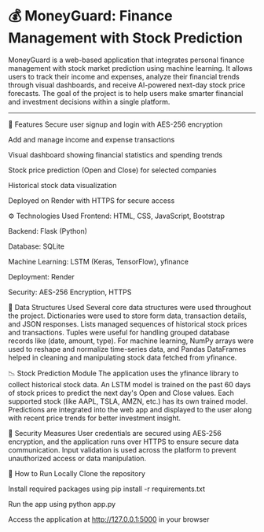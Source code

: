 # 💰 MoneyGuard: Finance Management with Stock Prediction

MoneyGuard is a web-based application that integrates personal finance management with stock market prediction using machine learning. It allows users to track their income and expenses, analyze their financial trends through visual dashboards, and receive AI-powered next-day stock price forecasts. The goal of the project is to help users make smarter financial and investment decisions within a single platform.

-------------------------------------------------------------------------------------------------------------------------------------------------------------------------------------------------------------------
🚀 Features
Secure user signup and login with AES-256 encryption

Add and manage income and expense transactions

Visual dashboard showing financial statistics and spending trends

Stock price prediction (Open and Close) for selected companies

Historical stock data visualization

Deployed on Render with HTTPS for secure access

⚙️ Technologies Used
Frontend: HTML, CSS, JavaScript, Bootstrap

Backend: Flask (Python)

Database: SQLite

Machine Learning: LSTM (Keras, TensorFlow), yfinance

Deployment: Render

Security: AES-256 Encryption, HTTPS

🧠 Data Structures Used
Several core data structures were used throughout the project. Dictionaries were used to store form data, transaction details, and JSON responses. Lists managed sequences of historical stock prices and transactions. Tuples were useful for handling grouped database records like (date, amount, type). For machine learning, NumPy arrays were used to reshape and normalize time-series data, and Pandas DataFrames helped in cleaning and manipulating stock data fetched from yfinance.

📉 Stock Prediction Module
The application uses the yfinance library to collect historical stock data. An LSTM model is trained on the past 60 days of stock prices to predict the next day's Open and Close values. Each supported stock (like AAPL, TSLA, AMZN, etc.) has its own trained model. Predictions are integrated into the web app and displayed to the user along with recent price trends for better investment insight.

🔐 Security Measures
User credentials are secured using AES-256 encryption, and the application runs over HTTPS to ensure secure data communication. Input validation is used across the platform to prevent unauthorized access or data manipulation.

📌 How to Run Locally
Clone the repository

Install required packages using pip install -r requirements.txt

Run the app using python app.py

Access the application at http://127.0.0.1:5000 in your browser
